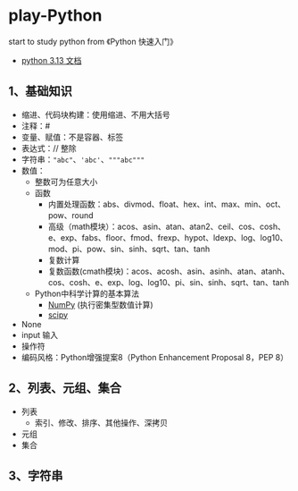 # play-Python

start to study python from 《Python 快速入门》

- [python 3.13 文档](https://docs.python.org/zh-cn/3.13/reference/index.html)

## 1、基础知识
- 缩进、代码块构建：使用缩进、不用大括号
- 注释：#
- 变量、赋值：不是容器、标签
- 表达式：// 整除
- 字符串：`"abc"`、`'abc'`、`"""abc"""`
- 数值：
  - 整数可为任意大小
  - 函数
    - 内置处理函数：abs、divmod、float、hex、int、max、min、oct、pow、round
    - 高级（math模块）：acos、asin、atan、atan2、ceil、cos、cosh、e、exp、fabs、floor、fmod、frexp、hypot、ldexp、log、log10、mod、pi、pow、sin、sinh、sqrt、tan、tanh
    - 复数计算
    - 复数函数(cmath模块)：acos、acosh、asin、asinh、atan、atanh、cos、cosh、e、exp、log、log10、pi、sin、sinh、sqrt、tan、tanh
  - Python中科学计算的基本算法
    - [NumPy](https://numpy.org/) (执行密集型数值计算)
    - [scipy](https://scipy.org/)
- None
- input 输入
- 操作符
- 编码风格：Python增强提案8​（Python Enhancement Proposal 8，PEP 8）

## 2、列表、元组、集合
- 列表
  - 索引、修改、排序、其他操作、深拷贝
- 元组
- 集合

## 3、字符串
